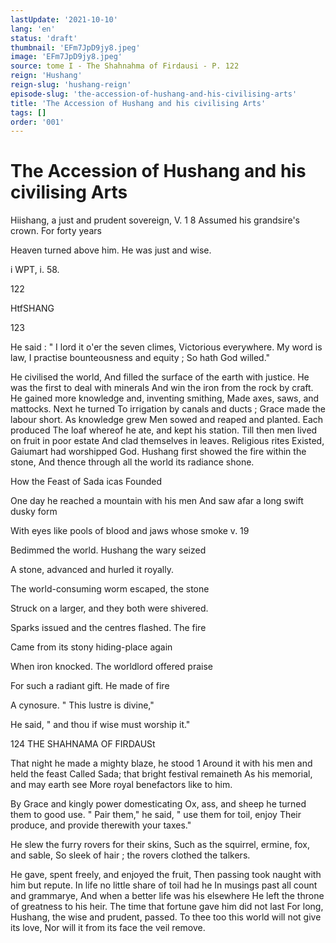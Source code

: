 ```yaml
---
lastUpdate: '2021-10-10'
lang: 'en'
status: 'draft'
thumbnail: 'EFm7JpD9jy8.jpeg'
image: 'EFm7JpD9jy8.jpeg'
source: tome I - The Shahnahma of Firdausi - P. 122
reign: 'Hushang'
reign-slug: 'hushang-reign'
episode-slug: 'the-accession-of-hushang-and-his-civilising-arts'
title: 'The Accession of Hushang and his civilising Arts'
tags: []
order: '001'
---
```


<!-- LTeX: language=en -->

# The Accession of Hushang and his civilising Arts

Hiishang, a just and prudent sovereign,
V. 1 8 Assumed his grandsire's crown. For forty years

Heaven turned above him. He was just and wise.

i WPT, i. 58.

122

HtfSHANG

123

He said : " I lord it o'er the seven climes,
Victorious everywhere. My word is law,
I practise bounteousness and equity ;
So hath God willed."

He civilised the world,
And filled the surface of the earth with justice.
He was the first to deal with minerals
And win the iron from the rock by craft.
He gained more knowledge and, inventing smithing,
Made axes, saws, and mattocks. Next he turned
To irrigation by canals and ducts ;
Grace made the labour short. As knowledge grew
Men sowed and reaped and planted. Each produced
The loaf whereof he ate, and kept his station.
Till then men lived on fruit in poor estate
And clad themselves in leaves. Religious rites
Existed, Gaiumart had worshipped God.
Hushang first showed the fire within the stone,
And thence through all the world its radiance shone.

How the Feast of Sada icas Founded

One day he reached a mountain with his men
And saw afar a long swift dusky form

With eyes like pools of blood and jaws whose smoke v. 19

Bedimmed the world. Hushang the wary seized

A stone, advanced and hurled it royally.

The world-consuming worm escaped, the stone

Struck on a larger, and they both were shivered.

Sparks issued and the centres flashed. The fire

Came from its stony hiding-place again

When iron knocked. The worldlord offered praise

For such a radiant gift. He made of fire

A cynosure. " This lustre is divine,"

He said, " and thou if wise must worship it."

124 THE SHAHNAMA OF FIRDAUSt

That night he made a mighty blaze, he stood
1 Around it with his men and held the feast
Called Sada; that bright festival remaineth
As his memorial, and may earth see
More royal benefactors like to him.

By Grace and kingly power domesticating
Ox, ass, and sheep he turned them to good use.
" Pair them," he said, " use them for toil, enjoy
Their produce, and provide therewith your taxes."

He slew the furry rovers for their skins,
Such as the squirrel, ermine, fox, and sable,
So sleek of hair ; the rovers clothed the talkers.

He gave, spent freely, and enjoyed the fruit,
Then passing took naught with him but repute.
In life no little share of toil had he
In musings past all count and grammarye,
And when a better life was his elsewhere
He left the throne of greatness to his heir.
The time that fortune gave him did not last
For long, Hushang, the wise and prudent, passed.
To thee too this world will not give its love,
Nor will it from its face the veil remove.
